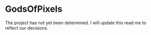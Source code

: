 # GodsOfPixels
The project has not yet been determined. I will update this read me to reflect our decisions.
